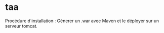 taa
===

Procédure d'installation :
Génerer un .war avec Maven et le déployer sur un serveur tomcat.

